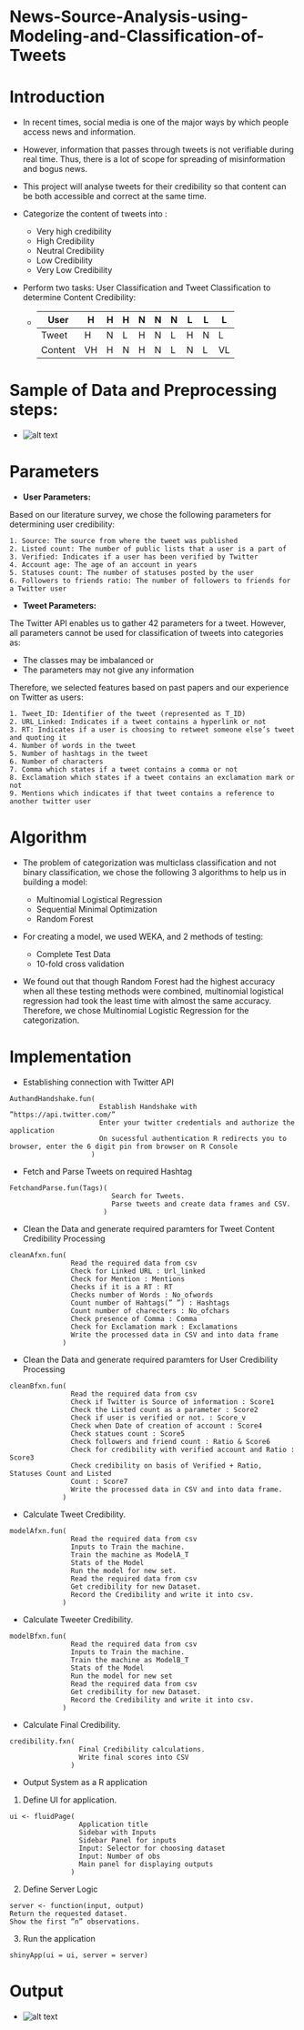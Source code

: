 # News-Source-Analysis-using-Modeling-and-Classification-of-Tweets

# Introduction
  * In recent times, social media is one of the major ways by which people access news and information.
  * However, information that passes through tweets is not verifiable during real time. Thus, there is a lot of scope for spreading of misinformation and bogus news.
  * This project will analyse tweets for their credibility so that content can be both accessible and correct at the same time.
  * Categorize the content of tweets into :
    * Very high credibility
    * High Credibility
    * Neutral Credibility
    * Low Credibility
    * Very Low Credibility
  * Perform two tasks: User Classification and Tweet Classification to determine Content Credibility:
   
    * User | H | H | H | N | N | N | L | L | L 
      --- | --- | --- | --- |--- |--- |--- |--- |--- |---
      Tweet | H | N | L | H | N | L | H | N | L 
      Content | VH | H | N | H | N | L | N | L | VL
      
# Sample of Data and Preprocessing steps:
 
  * ![alt text](https://user-images.githubusercontent.com/25413110/55702487-95333c80-598b-11e9-8a66-ffe37c25114c.png)
 
# Parameters

* **User Parameters:**

Based on our literature survey, we chose the following parameters for determining user credibility:
  
    1. Source: The source from where the tweet was published
    2. Listed count: The number of public lists that a user is a part of
    3. Verified: Indicates if a user has been verified by Twitter
    4. Account age: The age of an account in years
    5. Statuses count: The number of statuses posted by the user
    6. Followers to friends ratio: The number of followers to friends for a Twitter user

* **Tweet Parameters:**

The Twitter API enables us to gather 42 parameters for a tweet. However, all parameters cannot be used for classification of tweets into categories as:
   * The classes may be imbalanced or
   * The parameters may not give any information
   
Therefore, we selected features based on past papers and our experience on Twitter as users:

    1. Tweet_ID: Identifier of the tweet (represented as T_ID)
    2. URL_Linked: Indicates if a tweet contains a hyperlink or not
    3. RT: Indicates if a user is choosing to retweet someone else’s tweet and quoting it
    4. Number of words in the tweet
    5. Number of hashtags in the tweet
    6. Number of characters
    7. Comma which states if a tweet contains a comma or not
    8. Exclamation which states if a tweet contains an exclamation mark or not
    9. Mentions which indicates if that tweet contains a reference to another twitter user

# Algorithm

  * The problem of categorization was multiclass classification and not binary classification, we chose the following 3 algorithms to help us in building a model:
  
     * Multinomial Logistical Regression
     * Sequential Minimal Optimization
     * Random Forest
  * For creating a model, we used WEKA, and 2 methods of testing:
     * Complete Test Data
     * 10-fold cross validation 
  * We found out that though Random Forest had the highest accuracy when all these testing methods were combined, multinomial logistical regression had took the least time with almost the same accuracy. Therefore, we chose Multinomial Logistic Regression for the categorization.

# Implementation

  * Establishing connection with Twitter API
```
AuthandHandshake.fun(
                      Establish Handshake with ”https://api.twitter.com/”
                      Enter your twitter credentials and authorize the application
                      On sucessful authentication R redirects you to browser, enter the 6 digit pin from browser on R Console
                    )
```

  * Fetch and Parse Tweets on required Hashtag 
```
FetchandParse.fun(Tags)(
                         Search for Tweets.
                         Parse tweets and create data frames and CSV.
                       )

```
  * Clean the Data and generate required paramters for Tweet Content Credibility Processing
```
cleanAfxn.fun(
               Read the required data from csv
               Check for Linked URL : Url_linked
               Check for Mention : Mentions
               Checks if it is a RT : RT
               Checks number of Words : No_ofwords
               Count number of Hahtags(” ”) : Hashtags
               Count number of charecters : No_ofchars
               Check presence of Comma : Comma 
               Check for Exclamation mark : Exclamations
               Write the processed data in CSV and into data frame
             )
```
  * Clean the Data and generate required paramters for User Credibility Processing
```
cleanBfxn.fun(
               Read the required data from csv
               Check if Twitter is Source of information : Score1
               Check the Listed count as a parameter : Score2
               Check if user is verified or not. : Score_v
               Check when Date of creation of account : Score4
               Check statues count : Score5
               Check followers and friend count : Ratio & Score6
               Check for credibility with verified account and Ratio : Score3
               Check credibility on basis of Verified + Ratio, Statuses Count and Listed
               Count : Score7
               Write the processed data in CSV and into data frame.
             )
```
  * Calculate Tweet Credibility.
```
modelAfxn.fun(
               Read the required data from csv
               Inputs to Train the machine.
               Train the machine as ModelA_T
               Stats of the Model
               Run the model for new set.
               Read the required data from csv
               Get credibility for new Dataset.
               Record the Credibility and write it into csv.
             )
```

  * Calculate Tweeter Credibility.
```
modelBfxn.fun(
               Read the required data from csv
               Inputs to Train the machine.
               Train the machine as ModelB_T
               Stats of the Model
               Run the model for new set
               Read the required data from csv
               Get credibility for new Dataset.
               Record the Credibility and write it into csv.
             )
```  
  * Calculate Final Credibility.
```
credibility.fxn(
                 Final Credibility calculations.
                 Write final scores into CSV
               )
```
  * Output System as a R application

   1. Define UI for application.
```
ui <- fluidPage(
                 Application title
                 Sidebar with Inputs
                 Sidebar Panel for inputs
                 Input: Selector for choosing dataset
                 Input: Number of obs
                 Main panel for displaying outputs
               )
```

   2. Define Server Logic
```
server <- function(input, output)
Return the requested dataset.
Show the first ”n” observations.
```
   3. Run the application
```
shinyApp(ui = ui, server = server)
```

# Output

  * ![alt text](https://user-images.githubusercontent.com/25413110/55706007-f6134280-5994-11e9-9112-11f4611503e7.jpg)
 
 
